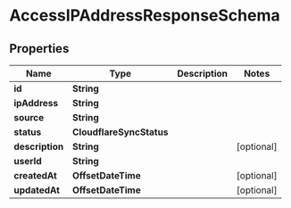 

# AccessIPAddressResponseSchema


## Properties

| Name | Type | Description | Notes |
|------------ | ------------- | ------------- | -------------|
|**id** | **String** |  |  |
|**ipAddress** | **String** |  |  |
|**source** | **String** |  |  |
|**status** | **CloudflareSyncStatus** |  |  |
|**description** | **String** |  |  [optional] |
|**userId** | **String** |  |  |
|**createdAt** | **OffsetDateTime** |  |  [optional] |
|**updatedAt** | **OffsetDateTime** |  |  [optional] |



